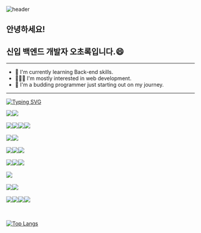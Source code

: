 
![header](https://capsule-render.vercel.app/api?type=waving&color=gradient&height=250&section=header&text=Hi%20there!&fontSize=70&fontAlign=80&descAlign=20)


## 안녕하세요! 
## 신입 백엔드 개발자 오초록입니다.😄
---

- 🌱 I'm currently learning Back-end skills. 
- 🙋🏻‍♀️ I'm mostly interested in web development.
- 🐣 I'm a budding programmer just starting out on my journey.

---

[![Typing SVG](https://readme-typing-svg.demolab.com?font=Fira+Code&pause=1000&color=F7F7F7&random=false&width=435&lines=%F0%9F%9B%A0%EF%B8%8F+Tech%20Stacks+%F0%9F%9B%A0%EF%B8%8F)](https://git.io/typing-svg) 
<div style="display: flex; flex-wrap: wrap;">
  <img src="https://img.shields.io/badge/JAVA-3766AB?style=flat-square&logo=java&logoColor=black">
  <img src="https://img.shields.io/badge/JavaScript-F7DF1E?style=flat-square&logo=javascript&logoColor=black">
</div>
<br>
<div style="display: flex; flex-wrap: wrap;">
  <img src="https://img.shields.io/badge/HTML5-E34F26?style=flat-square&logo=html5&logoColor=white">
  <img src="https://img.shields.io/badge/CSS3-1572B6?style=flat-square&logo=css3&logoColor=white">
  <img src="https://img.shields.io/badge/Bootstrap-7952B3?style=flat-square&logo=bootstrap&logoColor=white">
  <img src="https://img.shields.io/badge/jQuery-0769AD?style=flat-square&logo=jquery&logoColor=white">
</div>
<br>
<div style="display: flex; flex-wrap: wrap;">
<img src="https://img.shields.io/badge/Spring-6DB33F?style=flat-square&logo=spring&logoColor=white">
<img src="https://img.shields.io/badge/SpringBoot-6DB33F?style=flat-square&logo=springboot&logoColor=white">
</div>
<br>
<div style="display: flex; flex-wrap: wrap;">
<img src="https://img.shields.io/badge/eclipseIDE-2C2255?style=flat-square&logo=eclipseide&logoColor=white">
<img src="https://img.shields.io/badge/VS%20Code-007ACC?style=flat-square&logo=visualstudiocode&logoColor=white">
<img src="https://img.shields.io/badge/github-181717?style=flat-square&logo=github&logoColor=white">
</div>
<br>
<div style="display: flex; flex-wrap: wrap;">
<img src="https://img.shields.io/badge/oracle-F80000?style=flat-square&logo=oracle&logoColor=white">
<img src="https://img.shields.io/badge/mariaDB-1F305F?style=flat-square&logo=mariadb&logoColor=white">
<img src="https://img.shields.io/badge/postgreSQL-4169E1?style=flat-square&logo=postgresql&logoColor=white">
</div>
<br>
<div style="display: flex; flex-wrap: wrap;">
    <img src="https://img.shields.io/badge/apache%20tomcat-F8DC75?style=flat-square&logo=apache%20tomcat&logoColor=black"">
</div>
<br>
<div style="display: flex; flex-wrap: wrap;">
<img src="https://img.shields.io/badge/Photoshop-31A8FF?style=flat-square&logo=adobephotoshop&logoColor=white">
<img src="https://img.shields.io/badge/Premiere%20Pro-9999FF?style=flat-square&logo=adobepremierepro&logoColor=white">
</div>
<br>
<div style="display: flex; flex-wrap: wrap;">
<img src="https://img.shields.io/badge/Powerpoint-B7472A?style=flat-square&logo=microsoftpowerpoint&logoColor=white">
<img src="https://img.shields.io/badge/Word-2B579A?style=flat-square&logo=microsoftword&logoColor=white">
<img src="https://img.shields.io/badge/openlayers-1F6B75?style=flat-square&logo=openlayers&logoColor=white">
<img src="https://img.shields.io/badge/markdown-%23000000.svg?style=flat-square&logo=markdown&logoColor=white">
</div>
<br>
<br>

[![Top Langs](https://github-readme-stats.vercel.app/api/top-langs/?username=chorok5&langs_count=5&layout=compact&theme=ambient_gradient&hide=css)](https://github.com/chorok5/github-readme-stats)


